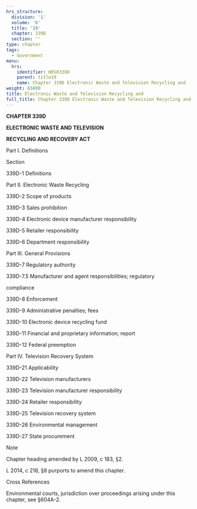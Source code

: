 ```yaml
---
hrs_structure:
  division: '1'
  volume: '6'
  title: '19'
  chapter: 339D
  section: ''
type: chapter
tags:
  - Government
menu:
  hrs:
    identifier: HRS0339D
    parent: title19
    name: Chapter 339D Electronic Waste and Television Recycling and
weight: 65000
title: Electronic Waste and Television Recycling and
full_title: Chapter 339D Electronic Waste and Television Recycling and
---
```

**CHAPTER 339D**

**ELECTRONIC WASTE AND TELEVISION**

**RECYCLING AND RECOVERY ACT**

Part I. Definitions

Section

339D-1 Definitions

Part II. Electronic Waste Recycling

339D-2 Scope of products

339D-3 Sales prohibition

339D-4 Electronic device manufacturer responsibility

339D-5 Retailer responsibility

339D-6 Department responsibility

Part III. General Provisions

339D-7 Regulatory authority

339D-7.5 Manufacturer and agent responsibilities; regulatory

compliance

339D-8 Enforcement

339D-9 Administrative penalties; fees

339D-10 Electronic device recycling fund

339D-11 Financial and proprietary information; report

339D-12 Federal preemption

Part IV. Television Recovery System

339D-21 Applicability

339D-22 Television manufacturers

339D-23 Television manufacturer responsibility

339D-24 Retailer responsibility

339D-25 Television recovery system

339D-26 Environmental management

339D-27 State procurement

Note

Chapter heading amended by L 2009, c 183, §2.

L 2014, c 218, §8 purports to amend this chapter.

Cross References

Environmental courts, jurisdiction over proceedings arising under this chapter, see §604A-2.